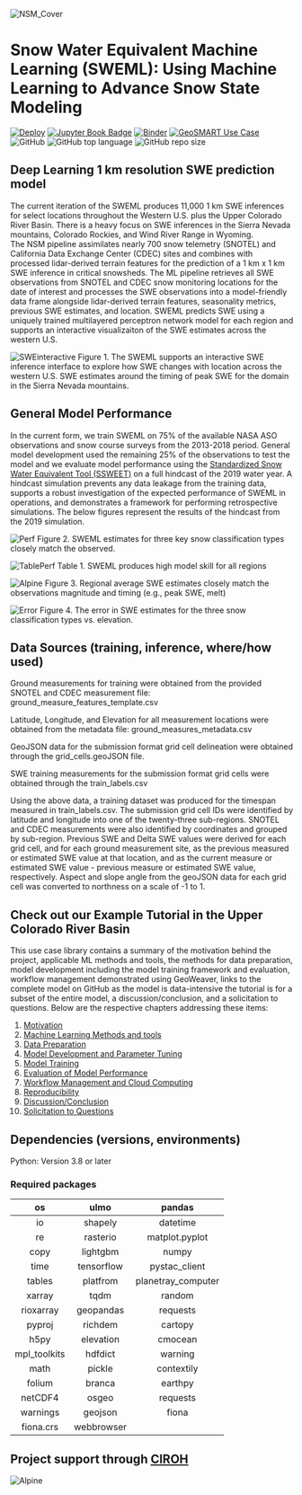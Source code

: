 ![NSM_Cover](./Images/ML_SWE.jpg)

# Snow Water Equivalent Machine Learning (SWEML): Using Machine Learning to Advance Snow State Modeling

[![Deploy](https://github.com/geo-smart/use_case_template/actions/workflows/deploy.yaml/badge.svg)](https://github.com/geo-smart/use_case_template/actions/workflows/deploy.yaml)
[![Jupyter Book Badge](https://jupyterbook.org/badge.svg)](https://geo-smart.github.io/use_case_template)
[![Binder](https://mybinder.org/badge_logo.svg)](https://mybinder.org/v2/gh/geo-smart/use_case_template/HEAD?urlpath=lab)
[![GeoSMART Use Case](./book/img/use_case_badge.svg)](https://geo-smart.github.io/usecases)
![GitHub](https://img.shields.io/github/license/whitelightning450/National-ML-Snow-Prediction-Mod?logo=GitHub&style=flat-square)
![GitHub top language](https://img.shields.io/github/languages/top/whitelightning450/National-ML-Snow-Prediction-Mod?logo=Jupyter&style=flat-square)
![GitHub repo size](https://img.shields.io/github/repo-size/whitelightning450/National-ML-Snow-Prediction-Mod?logo=Github&style=flat-square)

## Deep Learning 1 km resolution SWE prediction model
The current iteration of the SWEML produces 11,000 1 km SWE inferences for select locations throughout the Western U.S. plus the Upper Colorado River Basin.
There is a heavy focus on SWE inferences in the Sierra Nevada mountains, Colorado Rockies, and Wind River Range in Wyoming.  
The NSM pipeline assimilates nearly 700 snow telemetry (SNOTEL) and California Data Exchange Center (CDEC) sites and combines with processed lidar-derived terrain features for the prediction of a 1 km x 1 km SWE inference in critical snowsheds.
The ML pipeline retrieves all SWE observations from SNOTEL and CDEC snow monitoring locations for the date of interest and processes the SWE observations into a model-friendly data frame alongside lidar-derived terrain features, seasonality metrics, previous SWE estimates, and location. 
SWEML predicts SWE using a uniquely trained multilayered perceptron network model for each region and supports an interactive visualizaiton of the SWE estimates across the western U.S. 

![SWEinteractive](./Images/SWE_2019-04-02.png)
Figure 1. The SWEML supports an interactive SWE inference interface to explore how SWE changes with location across the western U.S. 
SWE estimates around the timing of peak SWE for the domain in the Sierra Nevada mountains.

## General Model Performance
In the current form, we train SWEML on 75% of the available NASA ASO observations and snow course surveys from the 2013-2018 period. 
General model development used the remaining 25% of the observations to test the model and we evaluate model performance using the [Standardized Snow Water Equivalent Tool (SSWEET)](https://github.com/whitelightning450/Standardized-Snow-Water-Equivalent-Evaluation-Tool) on a full hindcast of the 2019 water year.
A hindcast simulation prevents any data leakage from the training data, supports a robust investigation of the expected performance of SWEML in operations, and demonstrates a framework for performing retrospective simulations.
The below figures represent the results of the hindcast from the 2019 simulation.

![Perf](./Images/Parity_Plot_All4_Hindcast.png)
Figure 2. SWEML estimates for three key snow classification types closely match the observed.

![TablePerf](./Images/ModelPerfTable.JPG)
Table 1. SWEML produces high model skill for all regions


![Alpine](./Images/Alpine.png)
Figure 3. Regional average SWE estimates closely match the observations magnitude and timing (e.g., peak SWE, melt)

![Error](./Images/ErrorVsElevation3_Hindcast.png)
Figure 4. The error in SWE estimates for the three snow classification types vs. elevation.


## Data Sources (training, inference, where/how used)
Ground measurements for training were obtained from the provided SNOTEL and CDEC measurement file: ground_measure_features_template.csv

Latitude, Longitude, and Elevation for all measurement locations were obtained from the metadata file: ground_measures_metadata.csv

GeoJSON data for the submission format grid cell delineation were obtained through the grid_cells.geoJSON file. 

SWE training measurements for the submission format grid cells were obtained through the train_labels.csv

Using the above data, a training dataset was produced for the timespan measured in train_labels.csv. 
The submission grid cell IDs were identified by latitude and longitude into one of the twenty-three sub-regions. SNOTEL and CDEC measurements were also identified by coordinates and grouped by sub-region. 
Previous SWE and Delta SWE values were derived for each grid cell, and for each ground measurement site, as the previous measured or estimated SWE value at that location, and as the current measure or estimated SWE value - previous measure or estimated SWE value, respectively. 
Aspect and slope angle from the geoJSON data for each grid cell was converted to northness on a scale of -1 to 1. 
 
 
## Check out our Example Tutorial in the Upper Colorado River Basin
 
This use case library contains a summary of the motivation behind the project, applicable ML methods and tools, the methods for data preparation, model development including the model training framework and evaluation, workflow management demonstrated using GeoWeaver, links to the complete model on GitHub as the model is data-intensive the tutorial is for a subset of the entire model, a discussion/conclusion, and a solicitation to questions.
Below are the respective chapters addressing these items:

1. [Motivation](./book/chapters/motivation.ipynb)
2. [Machine Learning Methods and tools](./book/chapters/methods.ipynb)
3. [Data Preparation](./book/chapters/data.ipynb)
4. [Model Development and Parameter Tuning](./book/chapters/development.ipynb)
5. [Model Training](./book/chapters/training.ipynb)
6. [Evaluation of Model Performance](./book/chapters/evaluation.ipynb)
7. [Workflow Management and Cloud Computing](./book/chapters/workflow.ipynb)
8. [Reproducibility](./book/chapters/reproducibility.ipynb)
9. [Discussion/Conclusion](./book/chapters/conclusion.ipynb)
10. [Solicitation to Questions](./book/chapters/questions.ipynb)


## Dependencies (versions, environments)
Python: Version 3.8 or later

### Required packages

| os           | ulmo       | pandas             |
|:-----------: | :--------: | :----------------: | 
| io           | shapely    | datetime           |
| re           | rasterio   | matplot.pyplot     |
| copy         | lightgbm   |  numpy             |
| time         | tensorflow |  pystac_client     |
| tables       | platfrom   | planetray_computer |
| xarray       | tqdm       | random             |
| rioxarray    | geopandas  | requests           |
| pyproj       | richdem    | cartopy            |
| h5py         | elevation  | cmocean            |
| mpl_toolkits | hdfdict    | warning            |
| math         | pickle     |  contextily        |
|folium        | branca     |  earthpy           | 
|netCDF4       | osgeo      | requests           |
| warnings     | geojson    | fiona              |
|fiona.crs     |webbrowser  |                    |




## Project support through [CIROH](https://ciroh.ua.edu/)
![Alpine](./Images/CIROHsupport.png)
